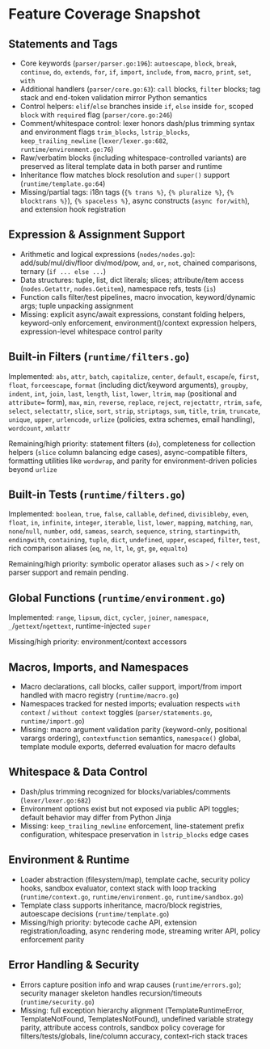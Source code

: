 # Feature Coverage Snapshot

## Statements and Tags

- Core keywords (`parser/parser.go:196`): `autoescape`, `block`, `break`, `continue`, `do`, `extends`, `for`, `if`, `import`, `include`, `from`, `macro`, `print`, `set`, `with`
- Additional handlers (`parser/core.go:63`): `call` blocks, `filter` blocks; tag stack and end-token validation mirror Python semantics
- Control helpers: `elif`/`else` branches inside `if`, `else` inside `for`, scoped `block` with `required` flag (`parser/core.go:246`)
- Comment/whitespace control: lexer honors dash/plus trimming syntax and environment flags `trim_blocks`, `lstrip_blocks`, `keep_trailing_newline` (`lexer/lexer.go:682`, `runtime/environment.go:76`)
- Raw/verbatim blocks (including whitespace-controlled variants) are preserved as literal template data in both parser and runtime
- Inheritance flow matches block resolution and `super()` support (`runtime/template.go:64`)
- Missing/partial tags: i18n tags (`{% trans %}`, `{% pluralize %}`, `{% blocktrans %}`), `{% spaceless %}`, async constructs (`async for/with`), and extension hook registration

## Expression & Assignment Support

- Arithmetic and logical expressions (`nodes/nodes.go`): add/sub/mul/div/floor div/mod/pow, `and`, `or`, `not`, chained comparisons, ternary (`if ... else ...`)
- Data structures: tuple, list, dict literals; slices; attribute/item access (`nodes.Getattr`, `nodes.Getitem`), namespace refs, tests (`is`)
- Function calls filter/test pipelines, macro invocation, keyword/dynamic args; tuple unpacking assignment
- Missing: explicit async/await expressions, constant folding helpers, keyword-only enforcement, environment()/context expression helpers, expression-level whitespace control parity

## Built-in Filters (`runtime/filters.go`)

Implemented: `abs`, `attr`, `batch`, `capitalize`, `center`, `default`, `escape`/`e`, `first`, `float`, `forceescape`, `format` (including dict/keyword arguments), `groupby`, `indent`, `int`, `join`, `last`, `length`, `list`, `lower`, `ltrim`, `map` (positional and `attribute=` form), `max`, `min`, `reverse`, `replace`, `reject`, `rejectattr`, `rtrim`, `safe`, `select`, `selectattr`, `slice`, `sort`, `strip`, `striptags`, `sum`, `title`, `trim`, `truncate`, `unique`, `upper`, `urlencode`, `urlize` (policies, extra schemes, email handling), `wordcount`, `xmlattr`

Remaining/high priority: statement filters (`do`), completeness for collection helpers (`slice` column balancing edge cases), async-compatible filters, formatting utilities like `wordwrap`, and parity for environment-driven policies beyond `urlize`

## Built-in Tests (`runtime/filters.go`)

Implemented: `boolean`, `true`, `false`, `callable`, `defined`, `divisibleby`, `even`, `float`, `in`, `infinite`, `integer`, `iterable`, `list`, `lower`, `mapping`, `matching`, `nan`, `none`/`null`, `number`, `odd`, `sameas`, `search`, `sequence`, `string`, `startingwith`, `endingwith`, `containing`, `tuple`, `dict`, `undefined`, `upper`, `escaped`, `filter`, `test`, rich comparison aliases (`eq`, `ne`, `lt`, `le`, `gt`, `ge`, `equalto`)

Remaining/high priority: symbolic operator aliases such as `>` / `<` rely on parser support and remain pending.

## Global Functions (`runtime/environment.go`)

Implemented: `range`, `lipsum`, `dict`, `cycler`, `joiner`, `namespace`, `_`/`gettext`/`ngettext`, runtime-injected `super`

Missing/high priority: environment/context accessors

## Macros, Imports, and Namespaces

- Macro declarations, call blocks, caller support, import/from import handled with macro registry (`runtime/macro.go`)
- Namespaces tracked for nested imports; evaluation respects `with context` / `without context` toggles (`parser/statements.go`, `runtime/import.go`)
- Missing: macro argument validation parity (keyword-only, positional varargs ordering), `contextfunction` semantics, `namespace()` global, template module exports, deferred evaluation for macro defaults

## Whitespace & Data Control

- Dash/plus trimming recognized for blocks/variables/comments (`lexer/lexer.go:682`)
- Environment options exist but not exposed via public API toggles; default behavior may differ from Python Jinja
- Missing: `keep_trailing_newline` enforcement, line-statement prefix configuration, whitespace preservation in `lstrip_blocks` edge cases

## Environment & Runtime

- Loader abstraction (filesystem/map), template cache, security policy hooks, sandbox evaluator, context stack with loop tracking (`runtime/context.go`, `runtime/environment.go`, `runtime/sandbox.go`)
- Template class supports inheritance, macro/block registries, autoescape decisions (`runtime/template.go`)
- Missing/high priority: bytecode cache API, extension registration/loading, async rendering mode, streaming writer API, policy enforcement parity

## Error Handling & Security

- Errors capture position info and wrap causes (`runtime/errors.go`); security manager skeleton handles recursion/timeouts (`runtime/security.go`)
- Missing: full exception hierarchy alignment (TemplateRuntimeError, TemplateNotFound, TemplatesNotFound), undefined variable strategy parity, attribute access controls, sandbox policy coverage for filters/tests/globals, line/column accuracy, context-rich stack traces
